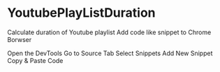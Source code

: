 # YoutubePlayListDuration
Calculate duration of Youtube playlist 
Add code like snippet to Chrome Borwser

Open the DevTools
Go to Source Tab
Select Snippets
Add New Snippet
Copy & Paste Code
